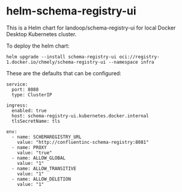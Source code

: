 # helm-schema-registry-ui
This is a Helm chart for landoop/schema-registry-ui for local Docker Desktop Kubernetes cluster.

To deploy the helm chart:
```
helm upgrade --install schema-registry-ui oci://registry-1.docker.io/chmely/schema-registry-ui --namespace infra
```

These are the defaults that can be configured:
```
service:
  port: 8088
  type: ClusterIP

ingress:
  enabled: true
  host: schema-registry-ui.kubernetes.docker.internal
  tlsSecretName: tls

env:
  - name: SCHEMAREGISTRY_URL
    value: "http://confluentinc-schema-registry:8081"
  - name: PROXY
    value: "true"
  - name: ALLOW_GLOBAL
    value: "1"
  - name: ALLOW_TRANSITIVE
    value: "1"
  - name: ALLOW_DELETION
    value: "1"
```
